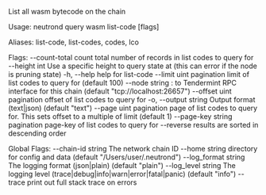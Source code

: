 List all wasm bytecode on the chain

Usage:
  neutrond query wasm list-code [flags]

Aliases:
  list-code, list-codes, codes, lco

Flags:
      --count-total       count total number of records in list codes to query for
      --height int        Use a specific height to query state at (this can error if the node is pruning state)
  -h, --help              help for list-code
      --limit uint        pagination limit of list codes to query for (default 100)
      --node string       <host>:<port> to Tendermint RPC interface for this chain (default "tcp://localhost:26657")
      --offset uint       pagination offset of list codes to query for
  -o, --output string     Output format (text|json) (default "text")
      --page uint         pagination page of list codes to query for. This sets offset to a multiple of limit (default 1)
      --page-key string   pagination page-key of list codes to query for
      --reverse           results are sorted in descending order

Global Flags:
      --chain-id string     The network chain ID
      --home string         directory for config and data (default "/Users/user/.neutrond")
      --log_format string   The logging format (json|plain) (default "plain")
      --log_level string    The logging level (trace|debug|info|warn|error|fatal|panic) (default "info")
      --trace               print out full stack trace on errors
